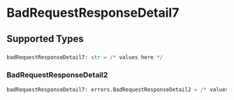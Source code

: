 # BadRequestResponseDetail7


## Supported Types

### 

```python
badRequestResponseDetail7: str = /* values here */
```

### BadRequestResponseDetail2

```python
badRequestResponseDetail7: errors.BadRequestResponseDetail2 = /* values here */
```

